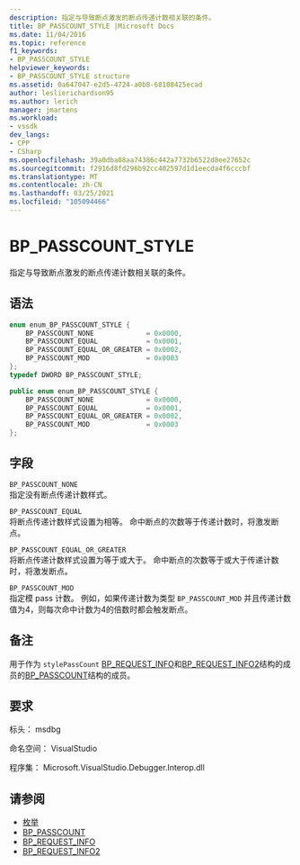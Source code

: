 ```yaml
---
description: 指定与导致断点激发的断点传递计数相关联的条件。
title: BP_PASSCOUNT_STYLE |Microsoft Docs
ms.date: 11/04/2016
ms.topic: reference
f1_keywords:
- BP_PASSCOUNT_STYLE
helpviewer_keywords:
- BP_PASSCOUNT_STYLE structure
ms.assetid: 0a647047-e2d5-4724-a0b8-68108425ecad
author: leslierichardson95
ms.author: lerich
manager: jmartens
ms.workload:
- vssdk
dev_langs:
- CPP
- CSharp
ms.openlocfilehash: 39a0dba08aa74386c442a7732b6522d8ee27652c
ms.sourcegitcommit: f2916d8fd296b92cc402597d1d1eecda4f6cccbf
ms.translationtype: MT
ms.contentlocale: zh-CN
ms.lasthandoff: 03/25/2021
ms.locfileid: "105094466"
---
```

# <a name="bp_passcount_style"></a>BP_PASSCOUNT_STYLE
指定与导致断点激发的断点传递计数相关联的条件。

## <a name="syntax"></a>语法

```cpp
enum enum_BP_PASSCOUNT_STYLE {
    BP_PASSCOUNT_NONE             = 0x0000,
    BP_PASSCOUNT_EQUAL            = 0x0001,
    BP_PASSCOUNT_EQUAL_OR_GREATER = 0x0002,
    BP_PASSCOUNT_MOD              = 0x0003
};
typedef DWORD BP_PASSCOUNT_STYLE;
```

```csharp
public enum enum_BP_PASSCOUNT_STYLE {
    BP_PASSCOUNT_NONE             = 0x0000,
    BP_PASSCOUNT_EQUAL            = 0x0001,
    BP_PASSCOUNT_EQUAL_OR_GREATER = 0x0002,
    BP_PASSCOUNT_MOD              = 0x0003
};
```

## <a name="fields"></a>字段
`BP_PASSCOUNT_NONE`\
指定没有断点传递计数样式。

`BP_PASSCOUNT_EQUAL`\
将断点传递计数样式设置为相等。 命中断点的次数等于传递计数时，将激发断点。

`BP_PASSCOUNT_EQUAL_OR_GREATER`\
将断点传递计数样式设置为等于或大于。 命中断点的次数等于或大于传递计数时，将激发断点。

`BP_PASSCOUNT_MOD`\
指定模 pass 计数。 例如，如果传递计数为类型 `BP_PASSCOUNT_MOD` 并且传递计数值为4，则每次命中计数为4的倍数时都会触发断点。

## <a name="remarks"></a>备注
用于作为 `stylePassCount` [BP_REQUEST_INFO](../../../extensibility/debugger/reference/bp-request-info.md)和[BP_REQUEST_INFO2](../../../extensibility/debugger/reference/bp-request-info2.md)结构的成员的[BP_PASSCOUNT](../../../extensibility/debugger/reference/bp-passcount.md)结构的成员。

## <a name="requirements"></a>要求
标头： msdbg

命名空间： VisualStudio

程序集： Microsoft.VisualStudio.Debugger.Interop.dll

## <a name="see-also"></a>请参阅
- [枚举](../../../extensibility/debugger/reference/enumerations-visual-studio-debugging.md)
- [BP_PASSCOUNT](../../../extensibility/debugger/reference/bp-passcount.md)
- [BP_REQUEST_INFO](../../../extensibility/debugger/reference/bp-request-info.md)
- [BP_REQUEST_INFO2](../../../extensibility/debugger/reference/bp-request-info2.md)
